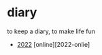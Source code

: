 # diary

to keep a diary, to make life fun

- [2022] [online][2022-onlie]


[2022]: ./2022/
[2022-online]: https://draugus.github.io/diary/2022/